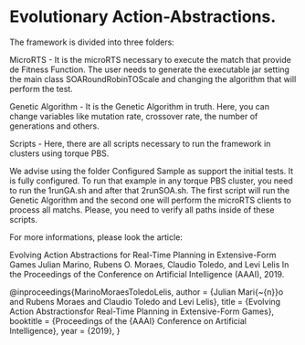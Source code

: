 # Evolutionary Action-Abstractions.

The framework is divided into three folders:

MicroRTS - It is the microRTS necessary to execute the match that provide de Fitness Function. The user needs to generate the executable jar setting the main class SOARoundRobinTOScale and changing the algorithm that will perform the test. 

Genetic Algorithm - It is the Genetic Algorithm in truth. Here, you can change variables like mutation rate, crossover rate, the number of generations and others. 

Scripts - Here, there are all scripts necessary to run the framework in clusters using torque PBS. 

We advise using the folder Configured Sample as support the initial tests. It is fully configured. To run that example in any torque PBS cluster, you need to run the 1runGA.sh and after that 2runSOA.sh. The first script will run the Genetic Algorithm and the second one will perform the microRTS clients to process all matchs. Please, you need to verify all paths inside of these scripts.

For more informations, please look the article:

Evolving Action Abstractions for Real-Time Planning in Extensive-Form Games
Julian Marino, Rubens O. Moraes, Claudio Toledo, and Levi Lelis
In the Proceedings of the Conference on Artificial Intelligence (AAAI), 2019.

@inproceedings{MarinoMoraesToledoLelis,
 author    = {Julian Mari{\~{n}}o and
              Rubens Moraes and
               Claudio Toledo
               and Levi Lelis},
 title     = {Evolving Action Abstractionsfor Real-Time Planning in Extensive-Form Games},
 booktitle = {Proceedings of the {AAAI} Conference on Artificial Intelligence},
 year      = {2019},
}
